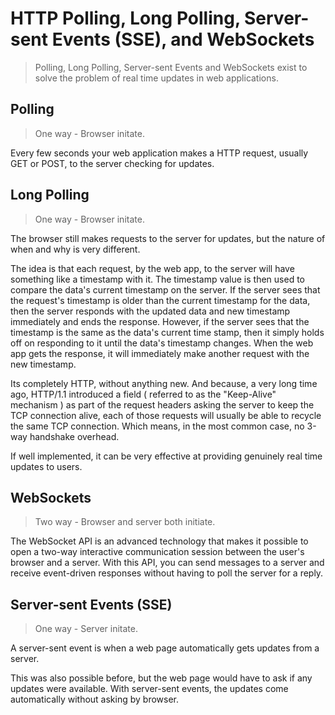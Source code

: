 # HTTP Polling, Long Polling, Server-sent Events (SSE), and WebSockets

> Polling, Long Polling, Server-sent Events and WebSockets exist to solve the problem of real time updates in web applications.

## Polling

> One way - Browser initate.

Every few seconds your web application makes a HTTP request, usually GET or POST, to the server checking for updates.

## Long Polling

> One way - Browser initate.

The browser still makes requests to the server for updates, but the nature of when and why is very different.

The idea is that each request, by the web app, to the server will have something like a timestamp with it. The timestamp value is then used to compare the data's current timestamp on the server. If the server sees that the request's timestamp is older than the current timestamp for the data, then the server responds with the updated data and new timestamp immediately and ends the response. However, if the server sees that the timestamp is the same as the data's current time stamp, then it simply holds off on responding to it until the data's timestamp changes. When the web app gets the response, it will immediately make another request with the new timestamp.

Its completely HTTP, without anything new. And because, a very long time ago, HTTP/1.1 introduced a field ( referred to as the "Keep-Alive" mechanism ) as part of the request headers asking the server to keep the TCP connection alive, each of those requests will usually be able to recycle the same TCP connection. Which means, in the most common case, no 3-way handshake overhead.

If well implemented, it can be very effective at providing genuinely real time updates to users.

## WebSockets

> Two way - Browser and server both initiate.

The WebSocket API is an advanced technology that makes it possible to open a two-way interactive communication session between the user's browser and a server. With this API, you can send messages to a server and receive event-driven responses without having to poll the server for a reply.

## Server-sent Events (SSE)

> One way - Server initate.

A server-sent event is when a web page automatically gets updates from a server.

This was also possible before, but the web page would have to ask if any updates were available. With server-sent events, the updates come automatically without asking by browser.
